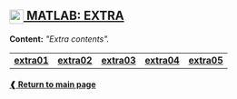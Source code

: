 ## [<img height="25" align="center" src="https://cdn.jsdelivr.net/gh/devicons/devicon/icons/matlab/matlab-original.svg"> **MATLAB: EXTRA**](./)

**Content:** _"Extra contents"._

<table>
  <tr>
    <td> <a href="./extra01.m"> <b> extra01 </b> </a> </td>
    <td> <a href="./extra02.m"> <b> extra02 </b> </a> </td>
    <td> <a href="./extra03.m"> <b> extra03 </b> </a> </td>
    <td> <a href="./extra04.m"> <b> extra04 </b> </a> </td>
    <td> <a href="./extra05.m"> <b> extra05 </b> </a> </td>
  </tr>
</table>

#### [**❰ Return to main page**](../../)
